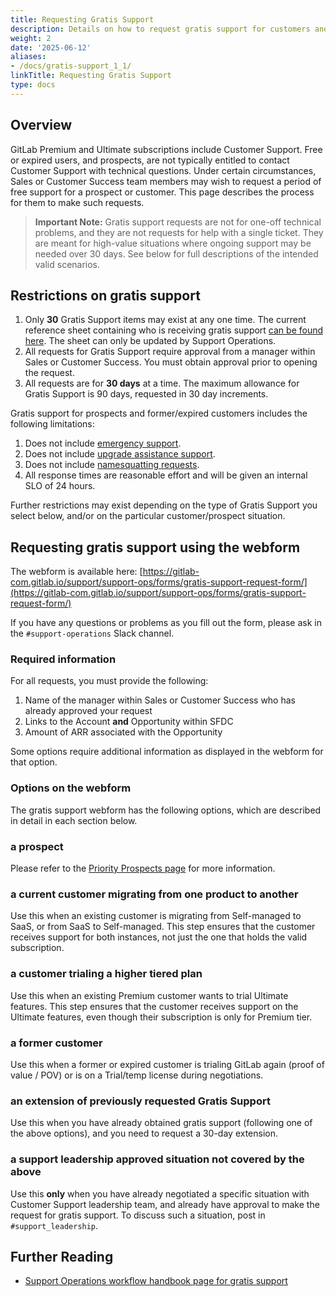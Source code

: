 ```yaml
---
title: Requesting Gratis Support
description: Details on how to request gratis support for customers and prospects
weight: 2
date: '2025-06-12'
aliases:
- /docs/gratis-support_1_1/
linkTitle: Requesting Gratis Support
type: docs
---
```


## Overview

GitLab Premium and Ultimate subscriptions include Customer Support. Free or expired users, and prospects, are not typically entitled to contact Customer Support with technical questions. Under certain circumstances, Sales or Customer Success team members may wish to request a period of free support for a prospect or customer. This page describes the process for them to make such requests.

> **Important Note:** Gratis support requests are not for one-off technical problems, and they are not requests for help with a single ticket. They are meant for high-value situations where ongoing support may be needed over 30 days. See below for full descriptions of the intended valid scenarios.

## Restrictions on gratis support

1. Only **30** Gratis Support items may exist at any one time. The current reference sheet containing who is receiving gratis support [can be found here](https://docs.google.com/spreadsheets/d/11p3aBj1LTr-ngk1wxoMlae-UvJ3bOTuQHd48so2ZcXU/). The sheet can only be updated by Support Operations.
1. All requests for Gratis Support require approval from a manager within Sales or Customer Success. You must obtain approval prior to opening the request.
1. All requests are for **30 days** at a time. The maximum allowance for Gratis Support is 90 days, requested in 30 day increments.

Gratis support for prospects and former/expired customers includes the following limitations:

1. Does not include [emergency support](https://about.gitlab.com/support/#how-to-engage-emergency-support).
1. Does not include [upgrade assistance support](https://about.gitlab.com/support/scheduling-upgrade-assistance/).
1. Does not include [namesquatting requests](https://about.gitlab.com/support/gitlab-com-policies/#name-squatting-policy).
1. All response times are reasonable effort and will be given an internal SLO of 24 hours.

Further restrictions may exist depending on the type of Gratis Support you select below, and/or on the particular customer/prospect situation.

## Requesting gratis support using the webform

The webform is available here: [https://gitlab-com.gitlab.io/support/support-ops/forms/gratis-support-request-form/](https://gitlab-com.gitlab.io/support/support-ops/forms/gratis-support-request-form/)

If you have any questions or problems as you fill out the form, please ask in the `#support-operations` Slack channel.

### Required information

For all requests, you must provide the following:

1. Name of the manager within Sales or Customer Success who has already approved your request
1. Links to the Account **and** Opportunity within SFDC
1. Amount of ARR associated with the Opportunity

Some options require additional information as displayed in the webform for that option.

### Options on the webform

The gratis support webform has the following options, which are described in detail in each section below.

### a prospect

Please refer to the [Priority Prospects page](/handbook/support/priority_prospects/) for more information.

### a current customer migrating from one product to another

Use this when an existing customer is migrating from Self-managed to SaaS, or from SaaS to Self-managed. This step ensures that the customer receives support for both instances, not just the one that holds the valid subscription.

### a customer trialing a higher tiered plan

Use this when an existing Premium customer wants to trial Ultimate features. This step ensures that the customer receives support on the Ultimate features, even though their subscription is only for Premium tier.

### a former customer

Use this when a former or expired customer is trialing GitLab again (proof of value / POV) or is on a Trial/temp license during negotiations.

### an extension of previously requested Gratis Support

Use this when you have already obtained gratis support (following one of the above options), and you need to request a 30-day extension.

### a support leadership approved situation not covered by the above

Use this **only** when you have already negotiated a specific situation with Customer Support leadership team, and already have approval to make the request for gratis support. To discuss such a situation, post in `#support_leadership`.

## Further Reading

- [Support Operations workflow handbook page for gratis support](/handbook/support/readiness/operations/docs/policies/gratis_support/)
